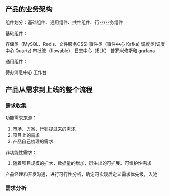 

## 产品的业务架构

组件划分：基础组件、通用组件、共性组件、行业/业务组件

基础组件：

存储类（MySQL、Redis、文件服务OSS)
事件类（事件中心 Kafka)
调度类(调度中心 Quartz)
审批流（flowable）
日志中心（ELK）
普罗米修斯和 grafana


通用组件：

待办消息中心
工作台


## 产品从需求到上线的整个流程

### 需求收集
功能需求来源：
1. 市场、方案、行销提过来的需求
2. 项目上的需求
3. 产品自己梳理的需求

非功能性需求：
1. 随着项目规模的扩大，数据量的增加，衍生出的可扩展、可维护性需求

产品经理和开发沟通，进行可行性分析，确定可实现后定义需求优先级，入池

### 需求分析



